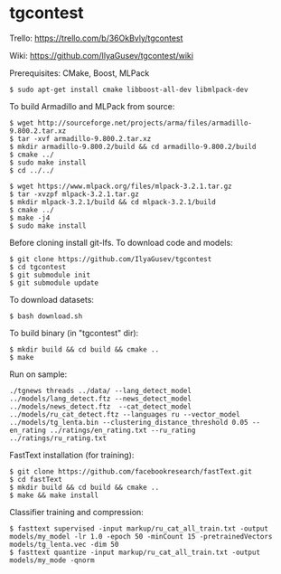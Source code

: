 # tgcontest

Trello: https://trello.com/b/36OkBvly/tgcontest

Wiki: https://github.com/IlyaGusev/tgcontest/wiki

Prerequisites: CMake, Boost, MLPack
```
$ sudo apt-get install cmake libboost-all-dev libmlpack-dev
```

To build Armadillo and MLPack from source:
```
$ wget http://sourceforge.net/projects/arma/files/armadillo-9.800.2.tar.xz
$ tar -xvf armadillo-9.800.2.tar.xz
$ mkdir armadillo-9.800.2/build && cd armadillo-9.800.2/build
$ cmake ../
$ sudo make install
$ cd ../../

$ wget https://www.mlpack.org/files/mlpack-3.2.1.tar.gz
$ tar -xvzpf mlpack-3.2.1.tar.gz
$ mkdir mlpack-3.2.1/build && cd mlpack-3.2.1/build
$ cmake ../
$ make -j4
$ sudo make install
```

Before cloning install git-lfs. To download code and models:
```
$ git clone https://github.com/IlyaGusev/tgcontest
$ cd tgcontest
$ git submodule init
$ git submodule update
```

To download datasets:
```
$ bash download.sh
```

To build binary (in "tgcontest" dir):
```
$ mkdir build && cd build && cmake ..
$ make
```

Run on sample:
```
./tgnews threads ../data/ --lang_detect_model ../models/lang_detect.ftz --news_detect_model ../models/news_detect.ftz  --cat_detect_model ../models/ru_cat_detect.ftz --languages ru --vector_model ../models/tg_lenta.bin --clustering_distance_threshold 0.05 --en_rating ../ratings/en_rating.txt --ru_rating ../ratings/ru_rating.txt
```

FastText installation (for training):
```
$ git clone https://github.com/facebookresearch/fastText.git
$ cd fastText
$ mkdir build && cd build && cmake ..
$ make && make install
```

Classifier training and compression:
```
$ fasttext supervised -input markup/ru_cat_all_train.txt -output models/my_model -lr 1.0 -epoch 50 -minCount 15 -pretrainedVectors models/tg_lenta.vec -dim 50
$ fasttext quantize -input markup/ru_cat_all_train.txt -output models/my_mode -qnorm
```
